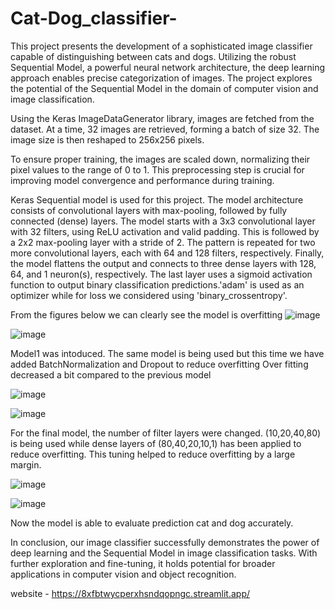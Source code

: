 # Cat-Dog_classifier-

This project presents the development of a sophisticated image classifier capable of distinguishing between cats and dogs. Utilizing the robust Sequential Model, a powerful neural network architecture, the deep learning approach enables precise categorization of images. The project explores the potential of the Sequential Model in the domain of computer vision and image classification.

Using the Keras ImageDataGenerator library, images are fetched from the dataset. At a time, 32 images are retrieved, forming a batch of size 32. The image size is then reshaped to 256x256 pixels.

To ensure proper training, the images are scaled down, normalizing their pixel values to the range of 0 to 1. This preprocessing step is crucial for improving model convergence and performance during training.

Keras Sequential model is used for this project. The model architecture consists of convolutional layers with max-pooling, followed by fully connected (dense) layers. The model starts with a 3x3 convolutional layer with 32 filters, using ReLU activation and valid padding. This is followed by a 2x2 max-pooling layer with a stride of 2. The pattern is repeated for two more convolutional layers, each with 64 and 128 filters, respectively. Finally, the model flattens the output and connects to three dense layers with 128, 64, and 1 neuron(s), respectively. The last layer uses a sigmoid activation function to output binary classification predictions.'adam' is used as an optimizer while for loss we considered using 'binary_crossentropy'.

From the figures below we can clearly see the model is overfitting
![image](https://github.com/radit242/Cat-Dog_classifier-/assets/107355525/48fa6b31-dec1-4b6c-878a-b350aec92adc)

![image](https://github.com/radit242/Cat-Dog_classifier-/assets/107355525/b530972c-9daf-4d2c-8b4f-1b690d8ef38b)

Model1 was intoduced. The same model is being used but this time we have added BatchNormalization and Dropout to reduce overfitting 
Over fitting decreased a bit compared to the previous model

![image](https://github.com/radit242/Cat-Dog_classifier-/assets/107355525/a60e5641-8ae3-422d-a90e-c43b90fe4f7e)

![image](https://github.com/radit242/Cat-Dog_classifier-/assets/107355525/b32e0cf1-de27-415d-a840-98b4f9377dcd)

For the final model, the number of filter layers were changed. (10,20,40,80) is being used while dense layers of (80,40,20,10,1) has been applied to reduce overfitting. This tuning helped to reduce overfitting by a large margin.

![image](https://github.com/radit242/Cat-Dog_classifier-/assets/107355525/c33f8fde-ac77-4dd3-a06d-d3b8c5567a7d)

![image](https://github.com/radit242/Cat-Dog_classifier-/assets/107355525/ca0d1df4-907d-4556-aaa3-c6119cf0eb68)

Now the model is able to evaluate prediction cat and dog accurately.

In conclusion, our image classifier successfully demonstrates the power of deep learning and the Sequential Model in image classification tasks. With further exploration and fine-tuning, it holds potential for broader applications in computer vision and object recognition.

website - https://8xfbtwycperxhsndqopngc.streamlit.app/

